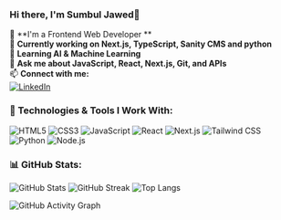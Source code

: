 ### Hi there, I'm Sumbul Jawed👋

🚀 **I'm a Frontend Web Developer **  
🔭 **Currently working on Next.js, TypeScript, Sanity CMS and python**  
🌱 **Learning AI & Machine Learning**  
💬 **Ask me about JavaScript, React, Next.js, Git, and APIs**  
📫 **Connect with me:**  
[![LinkedIn](https://img.shields.io/badge/-LinkedIn-blue?style=flat&logo=linkedin)](https://www.linkedin.com/in/sumbul-jawed-b9a5231b5/)


### 🚀 Technologies & Tools I Work With:
![HTML5](https://img.shields.io/badge/-HTML5-red?style=flat&logo=html5)
![CSS3](https://img.shields.io/badge/-CSS3-blue?style=flat&logo=css3)
![JavaScript](https://img.shields.io/badge/-JavaScript-yellow?style=flat&logo=javascript)
![React](https://img.shields.io/badge/-React-white?style=flat&logo=react)
![Next.js](https://img.shields.io/badge/-Next.js-black?style=flat&logo=next.js)
![Tailwind CSS](https://img.shields.io/badge/-Tailwind%20CSS-#10b981?style=flat&logo=tailwind-css)
![Python](https://img.shields.io/badge/-Python-darkorange?style=flat&logo=python)
![Node.js](https://img.shields.io/badge/-Node.js-green?style=flat&logo=node.js)


### 📊 GitHub Stats:
![GitHub Stats](https://github-readme-stats.vercel.app/api?username=sumbul-jawed&show_icons=true&theme=radical)
![GitHub Streak](https://github-readme-streak-stats.herokuapp.com/?user=YourGitHubUsername&theme=dark)
![Top Langs](https://github-readme-stats.vercel.app/api/top-langs/?username=sumbul-jawed&layout=compact&theme=radical)

![GitHub Activity Graph](https://github-readme-activity-graph.vercel.app/graph?username=sumbul-jawed&theme=react-dark)











